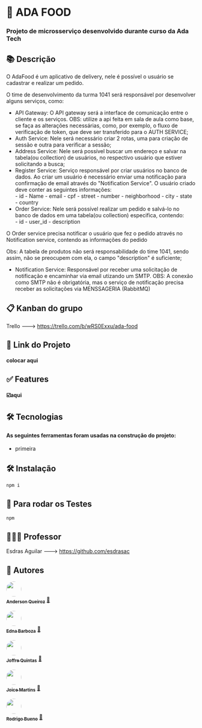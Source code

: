 # 🍕 ADA FOOD
### Projeto de microsserviço desenvolvido durante curso da Ada Tech

## 📚 Descrição

<p>O AdaFood é um aplicativo de delivery, nele é possível o usuário se cadastrar e realizar um pedido.</p>
<p>O time de desenvolvimento da turma 1041 será responsável por desenvolver alguns serviços, como:</p>
<ul>
<li>API Gateway: O API gateway será a interface de comunicação entre o cliente e os serviços. OBS: utilize a api feita em sala de aula como base, se faça as alterações necessárias, como, por exemplo, o fluxo de verificação de token, que deve ser transferido para o AUTH
SERVICE;</li>
<li>Auth Service: Nele será necessário criar 2 rotas, uma para criação de sessão e outra para verificar a sessão;</li>
<li>Address Service: Nele será possível buscar um endereço e salvar na tabela(ou collection) de usuários, no respectivo usuário que estiver solicitando a busca;</li>
<li>Register Service: Serviço responsável por criar usuários no banco de dados. Ao criar um usuário é necessário enviar uma notificação para confirmação de email através do "Notification Service". O usuário criado deve conter as seguintes informações:
</li>
- id
- Name
- email
- cpf
- street
- number
- neighborhood
- city
- state
- country

<li>Order Service: Nele será possível realizar um pedido e salvá-lo no banco de dados em uma tabela(ou collection) especifica, contendo:</li>
- id
- user_id
- description
</ul>

<p>O Order service precisa notificar o usuário que fez o pedido através no Notification service, contendo as informações do pedido</p>
<p>Obs: A tabela de produtos não será responsabilidade do time 1041, sendo assim, não se preocupem com ela, o campo "description" é
suficiente;</p>

<ul>
<li>Notification Service: Responsável por receber uma solicitação de notificação e encaminhar via email utizando um SMTP. OBS: A conexão como SMTP não é obrigatória, mas o serviço de notificação precisa receber as solicitações via MENSSAGERIA (RabbitMQ)
</li>
</ul>

## 📋 Kanban do grupo

Trello ---> <https://trello.com/b/wRS0Exxu/ada-food>

## 🔗 Link do Projeto
#### colocar aqui

## ✅ Features
#### ☑️aqui

## 🛠️ Tecnologias
#### As seguintes ferramentas foram usadas na construção do projeto:
- primeira

## 🛠️ Instalação

```bash
npm i
```

## 🏃 Para rodar os Testes

```bash
npm
```

## 👨🏻‍🏫 Professor

Esdras Aguilar ---> <https://github.com/esdrasac>

## 👥 Autores
<!-- Anderson -->
<a href="https://github.com/Mr-Kuro">
 <img style="border-radius: 50%;" src="https://avatars.githubusercontent.com/u/100809180?v=4" width="40px;" alt=""/>
 <br />
 <sub><b>Anderson Queiroz</b></sub></a> <a href="https://github.com/Mr-Kuro" title="GitHub">🚀</a>
 <br /> <br />

<!-- Edna -->
<a href="https://github.com/ednabarboza">
 <img style="border-radius: 50%;" src="https://avatars.githubusercontent.com/u/83794408?v=4" width="40px;" alt=""/>
 <br />
 <sub><b>Edna Barboza</b></sub></a> <a href="https://github.com/ednabarboza" title="GitHub">🚀</a>
 <br /> <br />

 <!-- Joffre -->
 <a href="https://github.com/Joffre-Quintas">
 <img style="border-radius: 50%;" src="https://avatars.githubusercontent.com/u/117463401?v=4" width="40px;" alt=""/>
 <br />
 <sub><b>Joffre Quintas</b></sub></a> <a href="https://github.com/Joffre-Quintas" title="GitHub">🚀</a>
 <br /> <br />

 <!-- Joice -->
 <a href="https://github.com/joicescripts">
 <img style="border-radius: 50%;" src="https://avatars.githubusercontent.com/u/125207562?v=4" width="40px;" alt=""/>
 <br />
 <sub><b>Joice Martins</b></sub></a> <a href="https://github.com/joicescripts" title="GitHub">🚀</a>
 <br /> <br />

 <!-- Rodrigo -->
<a href="https://github.com/Rodrigobuenow">
 <img style="border-radius: 50%;" src="https://avatars.githubusercontent.com/u/127049611?v=4" width="40px;" alt=""/>
 <br />
 <sub><b>Rodrigo Bueno</b></sub></a> <a href="https://github.com/Rodrigobuenow" title="GitHub">🚀</a>
 <br /> <br />
